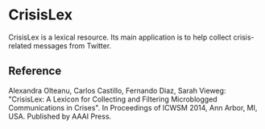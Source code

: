 CrisisLex
=========

CrisisLex is a lexical resource. Its main application is to help collect crisis-related messages from Twitter.

Reference
---------

Alexandra Olteanu, Carlos Castillo, Fernando Diaz, Sarah Vieweg: "CrisisLex: A Lexicon for Collecting and Filtering Microblogged Communications in Crises". In Proceedings of ICWSM 2014, Ann Arbor, MI, USA. Published by AAAI Press.
